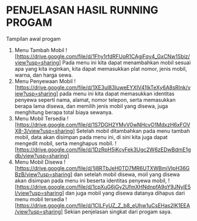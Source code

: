 # PENJELASAN HASIL RUNNING PROGAM
Tampilan awal progam
1. Menu Tambah Mobil
   ![https://drive.google.com/file/d/1Fhy1rfdRFUqR1CAgiFqy4_GxCNw1Sbiz/view?usp=sharing]
   Pada menu ini kita dapat menambahkan mobil sesuai apa yang kita inginkan, kita dapat memasukkan plat nomor, jenis mobil, warna, dan harga sewa.
3. Menu Penyewaan Mobil
   ![https://drive.google.com/file/d/1XE3ul83IuweEYXIV41IkTeXy6A8sRInk/view?usp=sharing]
   pada menu ini kita dapat memasukkan identitas penyewa seperti nama, alamat, nomor telepon, serta memasukkan berapa lama disewa, dan memilih jenis mobil yang disewa, juga menghitung berapa total biaya sewanya.
5. Menu Mobil Tersedia
   ![https://drive.google.com/file/d/1S7DGH2YMvV0wNHcvO1MdxzH6xFOVX8-3/view?usp=sharing]
   Setelah mobil ditambahkan pada menu tambah mobil, data akan disimpan pada menu ini, di sini kita juga dapat mengedit mobil, serta menghapus mobil.
   ![https://drive.google.com/file/d/1DzRpH5jKcyFek3Ugc2W6zEDwBdmE1gdb/view?usp=sharing]
7. Menu Mobil Disewa
   ![https://drive.google.com/file/d/1j8RTbJeH0TD7MR6UTXWBmiVIpH36GBzB/view?usp=sharing]
   dan setelah mobil disewa, moil yang disewa akan disimpan pada menu ini beserta identitas penyewa mobil,
   ![https://drive.google.com/file/d/1cpXuG6jGy2UfmXHNdnpfA9oY9JNylE5l/view?usp=sharing]
   dan juga mobil yang disewa datanya dihapus dari menu mobil tersedia
   ![https://drive.google.com/file/d/1CILFyUZ_Z_b8_eUhw1uCsEHas2IK1EEA/view?usp=sharing]
Sekian penjelasan singkat dari progam saya.
